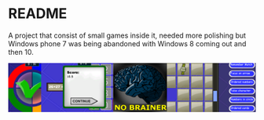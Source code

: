 # README #

A project that consist of small games inside it, needed more polishing but Windows phone 7 was being abandoned with Windows 8 coming out and then 10.

![slideshow_nobrainer.png](1419272606-slideshow_nobrainer.png)
